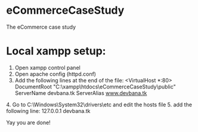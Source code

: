 # eCommerceCaseStudy
The eCommerce case study


# Local xampp setup:
1. Open xampp control panel
2. Open apache config (httpd.conf)
3. Add the following lines at the end of the file:
<VirtualHost *:80>
DocumentRoot "C:\xampp\htdocs\eCommerceCaseStudy\public"
ServerName devbana.tk
ServerAlias www.devbana.tk
</VirtualHost>
4. Go to C:\Windows\System32\drivers\etc and edit the hosts file
5. add the following line:
127.0.0.1           devbana.tk

Yay you are done!
